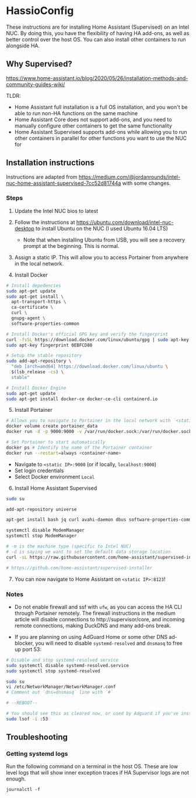# HassioConfig

These instructions are for installing Home Assistant (Supervised) on an Intel NUC. By doing this, you have the flexibility of having HA add-ons, as well as better control over the host OS. You can also install other containers to run alongside HA.

## Why Supervised?

https://www.home-assistant.io/blog/2020/05/26/installation-methods-and-community-guides-wiki/

TLDR:

- Home Assistant full installation is a full OS installation, and you won't be able to run non-HA functions on the same machine
- Home Assistant Core does not support add-ons, and you need to manually configure other containers to get the same functionality
- Home Assistant Supervised supports add-ons while allowing you to run other containers in parallel for other functions you want to use the NUC for

## Installation instructions

Instructions are adapted from https://medium.com/@jordanrounds/intel-nuc-home-assistant-supervised-7cc52d81744a with some changes.

### Steps

1. Update the Intel NUC bios to latest

2. Follow the instructions at https://ubuntu.com/download/intel-nuc-desktop to install Ubuntu on the NUC (I used Ubuntu 16.04 LTS)
    - Note that when installing Ubuntu from USB, you will see a recovery prompt at the beginning. This is normal.

3. Assign a static IP. This will allow you to access Portainer from anywhere in the local network.

4. Install Docker

```bash
# Install depedencies
sudo apt-get update
sudo apt-get install \
  apt-transport-https \
  ca-certificate \
  curl \
  gnupg-agent \
  software-properties-common

# Install Docker's official GPG key and verify the fingerprint
curl -fsSL https://download.docker.com/linux/ubuntu/gpg | sudo apt-key add -
sudo apt-key fingerprint 0EBFCD88

# Setup the stable repository
sudo add-apt-repository \
  "deb [arch=amd64] https://download.docker.com/linux/ubuntu \
  $(lsb_release -cs) \
  stable"

# Install Docker Engine
sudo apt-get update
sudo apt-get install docker-ce docker-ce-cli containerd.io
```

5. Install Portainer

```bash
# Allows you to navigate to Portainer in the local network with `<static IP>:9000`
docker volume create portainer_data
docker run -d -p 9000:9000 -v /var/run/docker.sock:/var/run/docker.sock -v portainer_data:/data portainer/portainer

# Set Portainer to start automatically
docker ps # Identify the name of the Portainer container
docker run --restart=always <container-name>
```

  - Navigate to `<static IP>:9000` (or if locally, `localhost:9000`)
  - Set login credentials
  - Select Docker environment `Local`

6. Install Home Assistant Supervised

```bash
sudo su

add-apt-repository universe

apt-get install bash jq curl avahi-daemon dbus software-properties-common apparmor-utils apt-transport-https ca-certificates network-manager socat

systemctl disable ModemManager
systemctl stop ModemManager

# -m is the machine type (specific to Intel NUC)
# -d is saying we want to set the default data storage location
curl -sL https://raw.githubusercontent.com/home-assistant/supervised-installer/master/installer.sh | bash -s -- -m intel-nuc -d /home/docker/hassio

# https://github.com/home-assistant/supervised-installer
```

7. You can now navigate to Home Assistant on `<static IP>:8123`!

### Notes

- Do not enable firewall and ssf with `ufw`, as you can access the HA CLI through Portainer remotely. The firewall instructions in the medium article will disable connections to http://supervisor/core, and incoming remote connections, making DuckDNS and many add-ons break.

- If you are planning on using AdGuard Home or some other DNS ad-blocker, you will need to disable `systemd-resolved` and `dnsmasq` to free up port 53:

```bash
# Disable and stop systemd-resolved service
sudo systemctl disable systemd-resolved.service
sudo systemctl stop systemd-resolved

sudo su
vi /etc/NetworkManager/NetworkManager.conf
# Comment out `dns=dnsmasq` line with `#`

# --REBOOT--

# You should see this as cleared now, or used by Adguard if you've installed that add-on already
sudo lsof -i :53
```

## Troubleshooting

### Getting systemd logs

Run the following command on a terminal in the host OS. These are low level logs that will show inner exception traces if HA Supervisor logs are not enough.
```
journalctl -f
```


